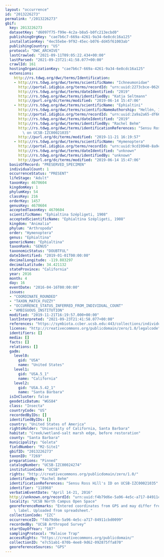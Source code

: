 ```yaml
---
layout: "occurrence"
id: "2013226273"
permalink: "/2013226273"
gbif:
  key: 2013226273
  datasetKey: "d6097f75-f99e-4c2a-b8a5-b0fc213ecbd0"
  publishingOrgKey: "cae7b6c7-669a-4261-9a34-6e8cdc16a125"
  installationKey: "4ec55ebe-9f92-45ec-b076-dd45f61003ab"
  publishingCountry: "US"
  protocol: "DWC_ARCHIVE"
  lastCrawled: "2021-09-11T09:05:22.434+00:00"
  lastParsed: "2021-09-23T21:41:58.077+00:00"
  crawlId: 161
  hostingOrganizationKey: "cae7b6c7-669a-4261-9a34-6e8cdc16a125"
  extensions:
    http://rs.tdwg.org/dwc/terms/Identification:
    - http://rs.tdwg.org/dwc/terms/scientificName: "Ichneumonidae"
      http://portal.idigbio.org/terms/recordId: "urn:uuid:2273cbce-0620-4918-ad09-212a684f7bd2"
      http://rs.tdwg.org/dwc/terms/dateIdentified: "2019"
      http://rs.tdwg.org/dwc/terms/identifiedBy: "Katja Seltmann"
      http://purl.org/dc/terms/modified: "2019-06-14 15:47:06"
    - http://rs.tdwg.org/dwc/terms/scientificName: "Ephialtini"
      http://rs.tdwg.org/dwc/terms/scientificNameAuthorship: "Hellén, 1915"
      http://portal.idigbio.org/terms/recordId: "urn:uuid:2a9a2a65-df66-4fce-a549-5df3a799ec76"
      http://rs.tdwg.org/dwc/terms/dateIdentified: "2019"
      http://rs.tdwg.org/dwc/terms/identifiedBy: "Rachel Behm"
      http://rs.tdwg.org/dwc/terms/identificationReferences: "Sensu Ross Hill's ID\
        \ on UCSB-IZC00021035"
      http://purl.org/dc/terms/modified: "2019-11-21 16:19:57"
    - http://rs.tdwg.org/dwc/terms/scientificName: "Hymenoptera"
      http://portal.idigbio.org/terms/recordId: "urn:uuid:9cd19940-8a9c-4ec6-993f-6d53dcd268da"
      http://rs.tdwg.org/dwc/terms/dateIdentified: "unknown"
      http://rs.tdwg.org/dwc/terms/identifiedBy: "unknown"
      http://purl.org/dc/terms/modified: "2019-06-14 15:47:06"
  basisOfRecord: "PRESERVED_SPECIMEN"
  individualCount: 1
  occurrenceStatus: "PRESENT"
  lifeStage: "Adult"
  taxonKey: 4670604
  kingdomKey: 1
  phylumKey: 54
  classKey: 216
  orderKey: 1457
  genusKey: 4670604
  acceptedTaxonKey: 4670604
  scientificName: "Ephialtina Szépligeti, 1908"
  acceptedScientificName: "Ephialtina Szépligeti, 1908"
  kingdom: "Animalia"
  phylum: "Arthropoda"
  order: "Hymenoptera"
  genus: "Ephialtina"
  genericName: "Ephialtina"
  taxonRank: "GENUS"
  taxonomicStatus: "DOUBTFUL"
  dateIdentified: "2019-01-01T00:00:00"
  decimalLongitude: -119.883297
  decimalLatitude: 34.421132
  stateProvince: "California"
  year: 2016
  month: 4
  day: 16
  eventDate: "2016-04-16T00:00:00"
  issues:
  - "COORDINATE_ROUNDED"
  - "TAXON_MATCH_FUZZY"
  - "OCCURRENCE_STATUS_INFERRED_FROM_INDIVIDUAL_COUNT"
  - "AMBIGUOUS_INSTITUTION"
  modified: "2019-11-21T16:19:57.000+00:00"
  lastInterpreted: "2021-09-23T21:41:58.077+00:00"
  references: "https://symbiota.ccber.ucsb.edu:443/collections/individual/index.php?occid=118968"
  license: "http://creativecommons.org/publicdomain/zero/1.0/legalcode"
  identifiers: []
  media: []
  facts: []
  relations: []
  gadm:
    level0:
      gid: "USA"
      name: "United States"
    level1:
      gid: "USA.5_1"
      name: "California"
    level2:
      gid: "USA.5.42_1"
      name: "Santa Barbara"
  isInCluster: false
  geodeticDatum: "WGS84"
  class: "Insecta"
  countryCode: "US"
  recordedByIDs: []
  identifiedByIDs: []
  country: "United States of America"
  rightsHolder: "University of California, Santa Barbara"
  habitat: "Creek/wetland-salt marsh edge, before restoration"
  county: "Santa Barbara"
  municipality: "Goleta"
  fieldNumber: "M2-Site1"
  gbifID: "2013226273"
  taxonID: "7269"
  preparations: "Pinned"
  catalogNumber: "UCSB-IZC00024274"
  institutionCode: "UCSB"
  rights: "http://creativecommons.org/publicdomain/zero/1.0/"
  identifiedBy: "Rachel Behm"
  identificationReferences: "Sensu Ross Hill's ID on UCSB-IZC00021035"
  identifier: "118968"
  verbatimEventDate: "April 14-21, 2016"
  http://unknown.org/recordId: "urn:uuid:f4b79d6e-5a96-4e5c-a717-84911cbd0099"
  locality: "UCSB North Campus Open Space"
  georeferenceRemarks: "Entered coordinates from GPS and may differ from what is on\
    \ label. Uploaded from spreadsheet."
  collectionCode: "IZC"
  occurrenceID: "f4b79d6e-5a96-4e5c-a717-84911cbd0099"
  recordedBy: "UCSB Arthropod Survey"
  startDayOfYear: "107"
  samplingProtocol: "Malaise Trap"
  accessRights: "https://creativecommons.org/publicdomain/"
  collectionID: "e7c51ab1-870b-4ee8-9d62-092875ffa870"
  georeferenceSources: "GPS"
---
```

